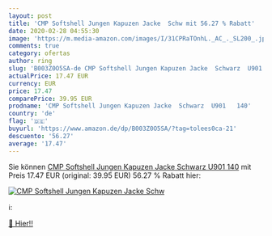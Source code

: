 ```yaml
---
layout: post
title: 'CMP Softshell Jungen Kapuzen Jacke  Schw mit 56.27 % Rabatt'
date: 2020-02-28 04:55:30
image: 'https://m.media-amazon.com/images/I/31CPRaTOnhL._AC_._SL200_.jpg'
comments: true
category: ofertas
author: ring
slug: 'B003Z0O5SA-de CMP Softshell Jungen Kapuzen Jacke  Schwarz  U901   140'
actualPrice: 17.47 EUR
currency: EUR
price: 17.47
comparePrice: 39.95 EUR
prodname: 'CMP Softshell Jungen Kapuzen Jacke  Schwarz  U901   140'
country: 'de'
flag: '🇩🇪'
buyurl: 'https://www.amazon.de/dp/B003Z0O5SA/?tag=tolees0ca-21'
descuento: '56.27'
average: '17.47'
---
```


Sie können [CMP Softshell Jungen Kapuzen Jacke  Schwarz  U901   140](https://www.amazon.de/dp/B003Z0O5SA/?tag=tolees0ca-21) mit Preis 17.47 EUR (original: 39.95 EUR) 56.27 % Rabatt hier:

[![CMP Softshell Jungen Kapuzen Jacke  Schw](https://m.media-amazon.com/images/I/31CPRaTOnhL._AC_._SL200_.jpg)](https://www.amazon.de/dp/B003Z0O5SA/?tag=tolees0ca-21)

ℹ️:


[🛒 Hier!!](https://www.amazon.de/dp/B003Z0O5SA/?tag=tolees0ca-21)
